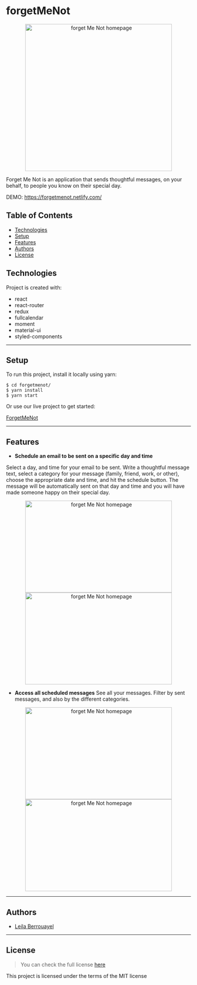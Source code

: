 # forgetMeNot

<p align="center">
  <img alt="forget Me Not homepage" src="https://leilaberrouayel.me/static/media/FMN_message.1e302e92.png" width="400">
</p>

Forget Me Not is an application that sends thoughtful messages, on your behalf, to people you know on their special day.

DEMO: https://forgetmenot.netlify.com/

## Table of Contents

- [Technologies](#Technologies)
- [Setup](#Setup)
- [Features](#Features)
- [Authors](#Authors)
- [License](#License)

## Technologies

Project is created with:

- react
- react-router
- redux
- fullcalendar
- moment
- material-ui
- styled-components

---

## Setup

To run this project, install it locally using yarn:

    $ cd forgetmenot/
    $ yarn install
    $ yarn start

Or use our live project to get started:

[ForgetMeNot](https://forgetmenot.netlify.com/)

---

## Features

- **Schedule an email to be sent on a specific day and time**
<p>
Select a day, and time for your email to be sent. Write a thoughtful message text, select a category for your message (family, friend, work, or other), choose the appropriate date and time, and hit the schedule button. The message will be automatically sent on that day and time and you will have made someone happy on their special day.
</p>
<p align="center">
  <img alt="forget Me Not homepage" src="https://leilaberrouayel.me/static/media/FMN_message.1e302e92.png" width="400" height="250">
  <img alt="forget Me Not homepage" src="https://leilaberrouayel.me/static/media/FMN_message1.fb3bc684.png" width="400" height="250">
</p>

- **Access all scheduled messages**
See all your messages. Filter by sent messages, and also by the different categories.
<p align="center">
  <img alt="forget Me Not homepage" src="https://leilaberrouayel.me/static/media/FMN_messages.66c441ba.png" width="400" height="250">
  <img alt="forget Me Not homepage" src="https://leilaberrouayel.me/static/media/FMN_messages1.ac43d901.png" width="400" height="250">
</p>

---

## Authors

- [Leila Berrouayel](https://github.com/leila100)

---

## License

> You can check the full license [here](https://github.com/leila100/forgetMeNot/blob/master/LICENSE)

This project is licensed under the terms of the MIT license
